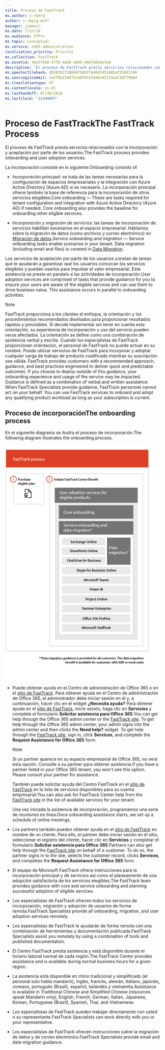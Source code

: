 ```yaml
---
title: Proceso de FastTrack
ms.author: v-rberg
author: v-rberg-msft
manager: jimmuir
ms.date: 7/27/18
ms.audience: ITPro
ms.topic: conceptual
ms.service: o365-administration
localization_priority: Priority
ms.collection: FastTrack
ms.assetid: 34e2f038-4778-4ab0-a6b5-d46fa85de3e8
description: 'El proceso de FastTrack presta servicios relacionados con la incorporación y aceptación por parte de los usuarios. '
ms.openlocfilehash: d558fb2f188dd75007f640d3453485af250d1240
ms.sourcegitcommit: ce2f0b156075cb8f07efa96c02115baf20779b6d
ms.translationtype: HT
ms.contentlocale: es-ES
ms.lasthandoff: 07/30/2018
ms.locfileid: "21499097"
---
```

# <a name="the-fasttrack-process"></a><span data-ttu-id="3f84d-103">Proceso de FastTrack</span><span class="sxs-lookup"><span data-stu-id="3f84d-103">The FastTrack Process</span></span>

<span data-ttu-id="3f84d-104">El proceso de FastTrack presta servicios relacionados con la incorporación y aceptación por parte de los usuarios.</span><span class="sxs-lookup"><span data-stu-id="3f84d-104">The FastTrack process provides onboarding and user adoption services.</span></span> 
  
<span data-ttu-id="3f84d-105">La incorporación consiste en lo siguiente:</span><span class="sxs-lookup"><span data-stu-id="3f84d-105">Onboarding consists of:</span></span>
  
- <span data-ttu-id="3f84d-p101">*Incorporación principal*: se trata de las tareas necesarias para la configuración de espacios empresariales y la integración con Azure Active Directory (Azure AD) si es necesario. La incorporación principal ofrece también la base de referencia para la incorporación de otros servicios elegibles.</span><span class="sxs-lookup"><span data-stu-id="3f84d-p101">Core onboarding — These are tasks required for tenant configuration and integration with Azure Active Directory (Azure AD) if needed. Core onboarding also provides the baseline for onboarding other eligible services.</span></span> 
    
- <span data-ttu-id="3f84d-p102">*Incorporación y migración de servicios*: las tareas de incorporación de servicios habilitan escenarios en el espacio empresarial. Hablamos sobre la migración de datos (como archivos y correo electrónico) en [Migración de datos](data-migration.md).</span><span class="sxs-lookup"><span data-stu-id="3f84d-p102">*Service onboarding and migration* — Service onboarding tasks enable scenarios in your tenant. Data migration (including email and files) is covered in [Data Migration](data-migration.md).</span></span> 
    
<span data-ttu-id="3f84d-p103">Los servicios de aceptación por parte de los usuarios constan de tareas que le ayudarán a garantizar que los usuarios conozcan los servicios elegibles y puedan usarlos para impulsar el valor empresarial. Esta asistencia se presta en paralelo a las actividades de incorporación.</span><span class="sxs-lookup"><span data-stu-id="3f84d-p103">User adoption services are comprised of tasks that provide guidance for you to ensure your users are aware of the eligible services and can use them to drive business value. This assistance occurs in parallel to onboarding activities.</span></span>
  
> [!NOTE]
> <span data-ttu-id="3f84d-p104">FastTrack proporciona a los clientes el enfoque, la orientación y los procedimientos recomendados diseñados para proporcionar resultados rápidos y previsibles. Si decide implementar sin tener en cuenta esta orientación, su experiencia de incorporación y uso del servicio pueden verse afectados. La orientación se define como una combinación de asistencia verbal y escrita. Cuando los especialistas de FastTrack proporcionan orientación, el personal de FastTrack no puede actuar en su nombre. Puede utilizar servicios de FastTrack para incorporar y adoptar cualquier carga de trabajo de producto cualificado mientras su suscripción sea válida. </span><span class="sxs-lookup"><span data-stu-id="3f84d-p104">FastTrack provides customers with a recommended approach, guidance, and best practices engineered to deliver quick and predictable outcomes. If you choose to deploy outside of this guidance, your onboarding experience and usage of the service may be impacted. Guidance is defined as a combination of verbal and written assistance. When FastTrack Specialists provide guidance, FastTrack personnel cannot act on your behalf. You can use FastTrack services to onboard and adopt any qualifying product workload as long as your subscription is current.</span></span> 
  
## <a name="the-onboarding-process"></a><span data-ttu-id="3f84d-117">Proceso de incorporación</span><span class="sxs-lookup"><span data-stu-id="3f84d-117">The onboarding process</span></span>

<span data-ttu-id="3f84d-118">En el siguiente diagrama se ilustra el proceso de incorporación.</span><span class="sxs-lookup"><span data-stu-id="3f84d-118">The following diagram illustrates the onboarding process.</span></span>
  
![Escala de tiempo para el uso de la ventaja de incorporación](media/O365-Onboarding-Timeline.png)
  
- <span data-ttu-id="3f84d-p105">Puede obtener ayuda en el Centro de administración de Office 365 o en el [sitio de FastTrack](https://go.microsoft.com/fwlink/?linkid=780698). Para obtener ayuda en el Centro de administración de Office 365, el administrador debe iniciar sesión en él y, a continuación, hacer clic en el widget **¿Necesita ayuda?** Para obtener ayuda en el [sitio de FastTrack](https://go.microsoft.com/fwlink/?linkid=780698), inicie sesión, haga clic en **Servicios** y complete el formulario **Solicitar asistencia para Office 365**.</span><span class="sxs-lookup"><span data-stu-id="3f84d-p105">You can get help through the Office 365 admin center or the [FastTrack site](https://go.microsoft.com/fwlink/?linkid=780698). To get help through the Office 365 admin center, your admin signs into the admin center and then clicks the **Need help?** widget. To get help through the [FastTrack site](https://go.microsoft.com/fwlink/?linkid=780698), sign in, click **Services**, and complete the **Request Assistance for Office 365** form.</span></span> 
    
    > [!NOTE]
    >  <span data-ttu-id="3f84d-p106">Si un partner aparece en su espacio empresarial de Office 365, no verá esta opción. Consulte a su partner para obtener asistencia.</span><span class="sxs-lookup"><span data-stu-id="3f84d-p106">If you have a partner listed in your Office 365 tenant, you won't see this option. Please consult your partner for assistance.</span></span> 
  
    <span data-ttu-id="3f84d-125">También puede solicitar ayuda del Centro FastTrack en el [sitio de FastTrack](https://go.microsoft.com/fwlink/?linkid=780698) en la lista de servicios disponibles para su cuenta empresarial.</span><span class="sxs-lookup"><span data-stu-id="3f84d-125">You can also ask for FastTrack Center help from the [FastTrack site](https://go.microsoft.com/fwlink/?linkid=780698) in the list of available services for your tenant.</span></span> 
    
    <span data-ttu-id="3f84d-126">Una vez iniciada la asistencia de incorporación, programamos una serie de reuniones en línea.</span><span class="sxs-lookup"><span data-stu-id="3f84d-126">Once onboarding assistance starts, we set up a schedule of online meetings.</span></span>
    
- <span data-ttu-id="3f84d-p107">Los partners también pueden obtener ayuda en el [sitio de FastTrack](https://go.microsoft.com/fwlink/?linkid=780698) en nombre de un cliente. Para ello, el partner debe iniciar sesión en el sitio, seleccionar el registro del cliente, hacer clic en **Servicios** y completar el formulario **Solicitar asistencia para Office 365**.</span><span class="sxs-lookup"><span data-stu-id="3f84d-p107">Partners can also get help through the [FastTrack site](https://go.microsoft.com/fwlink/?linkid=780698) on behalf of a customer. To do so, the partner signs in to the site, selects the customer record, clicks **Services**, and completes the **Request Assistance for Office 365** form.</span></span> 
    
- <span data-ttu-id="3f84d-129">El equipo de Microsoft FastTrack ofrece instrucciones para la incorporación principal y de servicios así como el planeamiento de una adopción satisfactoria de los servicios elegibles.</span><span class="sxs-lookup"><span data-stu-id="3f84d-129">The FastTrack team provides guidance with core and service onboarding and planning successful adoption of eligible services.</span></span>
    
- <span data-ttu-id="3f84d-130">Los especialistas de FastTrack ofrecen todos los servicios de incorporación, migración y adopción de usuarios de forma remota.</span><span class="sxs-lookup"><span data-stu-id="3f84d-130">FastTrack Specialists provide all onboarding, migration, and user adoption services remotely.</span></span>
    
- <span data-ttu-id="3f84d-131">Los especialistas de FastTrack le ayudarán de forma remota con una combinación de herramientas y documentación publicada.</span><span class="sxs-lookup"><span data-stu-id="3f84d-131">FastTrack Specialists assist you remotely by using a combination of tools and published documentation.</span></span>
    
- <span data-ttu-id="3f84d-132">El Centro FastTrack presta asistencia y está disponible durante el horario laboral normal de cada región.</span><span class="sxs-lookup"><span data-stu-id="3f84d-132">The FastTrack Center provides assistance and is available during normal business hours for a given region.</span></span>
    
- <span data-ttu-id="3f84d-133">La asistencia está disponible en chino tradicional y simplificado (el personal solo habla mandarín), inglés, francés, alemán, italiano, japonés, coreano, portugués (Brasil), español, tailandés y vietnamita.</span><span class="sxs-lookup"><span data-stu-id="3f84d-133">Assistance is available in Traditional Chinese and Simplified Chinese (resources speak Mandarin only), English, French, German, Italian, Japanese, Korean, Portuguese (Brazil), Spanish, Thai, and Vietnamese.</span></span>
    
-  <span data-ttu-id="3f84d-134"> Los especialistas de FastTrack pueden trabajar directamente con usted o su representante.</span><span class="sxs-lookup"><span data-stu-id="3f84d-134">FastTrack Specialists can work directly with you or your representative.</span></span> 
    
- <span data-ttu-id="3f84d-135">Los especialistas de FastTrack ofrecen instrucciones sobre la migración de datos y de correo electrónico.</span><span class="sxs-lookup"><span data-stu-id="3f84d-135">FastTrack Specialists provide email and data migration guidance.</span></span>
    

  

